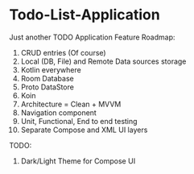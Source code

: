 # Todo-List-Application
Just another TODO Application
Feature Roadmap:
1. CRUD entries (Of course)
2. Local (DB, File) and Remote Data sources storage
3. Kotlin everywhere
4. Room Database
5. Proto DataStore
6. Koin
7. Architecture = Clean + MVVM
8. Navigation component
9. Unit, Functional, End to end testing
10. Separate Compose and XML UI layers

TODO:
1. Dark/Light Theme for Compose UI
